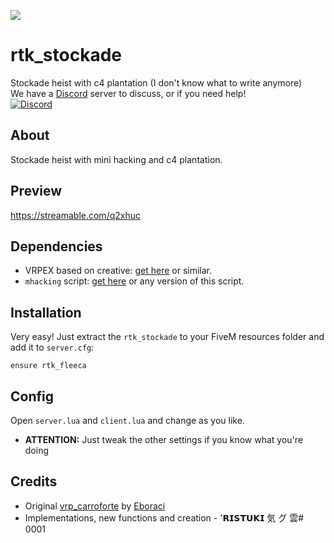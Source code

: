 ![](stockadeheist.png)

# rtk_stockade
Stockade heist with c4 plantation (I don't know what to write anymore) <br>
We have a [Discord](https://discord.gg/V9MT4zr) server to discuss, or if you need help!  
[![Discord](https://img.shields.io/discord/736977037591576636?color=blueviolet&label=Discord)](https://discord.gg/V9MT4zr)

## About
Stockade heist with mini hacking and c4 plantation.

## Preview
https://streamable.com/q2xhuc

## Dependencies
* VRPEX based on creative: [get here](https://github.com/contatosummerz/vrpex) or similar.
* `mhacking` script: [get here](https://github.com/ristukin/mhacking) or any version of this script.

## Installation


Very easy! Just extract the `rtk_stockade` to your FiveM resources folder and add it to `server.cfg`:

``
ensure rtk_fleeca
``

## Config

Open `server.lua` and `client.lua` and change as you like.
* **ATTENTION:** Just tweak the other settings if you know what you're doing

## Credits

* Original [vrp_carroforte](https://github.com/Eboraci/vrp_carroforte) by [Eboraci](https://github.com/Eboraci)
* Implementations, new functions and creation - '𝗥𝗜𝗦𝗧𝗨𝗞𝗜 気 グ 雲# 0001
